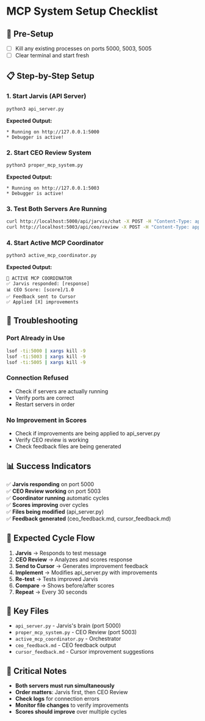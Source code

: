 # MCP System Setup Checklist

## 🚀 Pre-Setup
- [ ] Kill any existing processes on ports 5000, 5003, 5005
- [ ] Clear terminal and start fresh

## 📋 Step-by-Step Setup

### 1. Start Jarvis (API Server)
```bash
python3 api_server.py
```
**Expected Output:**
```
* Running on http://127.0.0.1:5000
* Debugger is active!
```

### 2. Start CEO Review System  
```bash
python3 proper_mcp_system.py
```
**Expected Output:**
```
* Running on http://127.0.0.1:5003
* Debugger is active!
```

### 3. Test Both Servers Are Running
```bash
curl http://localhost:5000/api/jarvis/chat -X POST -H "Content-Type: application/json" -d '{"message": "test"}'
curl http://localhost:5003/api/ceo/review -X POST -H "Content-Type: application/json" -d '{"message": "test"}'
```

### 4. Start Active MCP Coordinator
```bash
python3 active_mcp_coordinator.py
```
**Expected Output:**
```
🚀 ACTIVE MCP COORDINATOR
✅ Jarvis responded: [response]
📊 CEO Score: [score]/1.0
✅ Feedback sent to Cursor
✅ Applied [X] improvements
```

## 🔧 Troubleshooting

### Port Already in Use
```bash
lsof -ti:5000 | xargs kill -9
lsof -ti:5003 | xargs kill -9
lsof -ti:5005 | xargs kill -9
```

### Connection Refused
- Check if servers are actually running
- Verify ports are correct
- Restart servers in order

### No Improvement in Scores
- Check if improvements are being applied to api_server.py
- Verify CEO review is working
- Check feedback files are being generated

## 📊 Success Indicators

✅ **Jarvis responding** on port 5000  
✅ **CEO Review working** on port 5003  
✅ **Coordinator running** automatic cycles  
✅ **Scores improving** over cycles  
✅ **Files being modified** (api_server.py)  
✅ **Feedback generated** (ceo_feedback.md, cursor_feedback.md)  

## 🎯 Expected Cycle Flow
1. **Jarvis** → Responds to test message
2. **CEO Review** → Analyzes and scores response  
3. **Send to Cursor** → Generates improvement feedback
4. **Implement** → Modifies api_server.py with improvements
5. **Re-test** → Tests improved Jarvis
6. **Compare** → Shows before/after scores
7. **Repeat** → Every 30 seconds

## 📁 Key Files
- `api_server.py` - Jarvis's brain (port 5000)
- `proper_mcp_system.py` - CEO Review (port 5003)  
- `active_mcp_coordinator.py` - Orchestrator
- `ceo_feedback.md` - CEO feedback output
- `cursor_feedback.md` - Cursor improvement suggestions

## 🚨 Critical Notes
- **Both servers must run simultaneously**
- **Order matters**: Jarvis first, then CEO Review
- **Check logs** for connection errors
- **Monitor file changes** to verify improvements
- **Scores should improve** over multiple cycles 